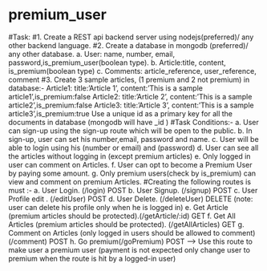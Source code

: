 # premium_user
#Task:
#1. Create a REST api backend server using nodejs(preferred)/ any other backend language.
#2. Create a database in mongodb (preferred)/ any other database.
a. User: name, number, email, password,is_premium_user(boolean type).
b. Article:title, content, is_premium(boolean type)
c. Comments: article_reference, user_reference, comment
#3. Create 3 sample articles, (1 premium and 2 not premium) in database:-
Article1: title:’Article 1’, content:’This is a sample article1’,is_premium:false
Article2: title:’Article 2’, content:’This is a sample article2’,is_premium:false
Article3: title:’Article 3’, content:’This is a sample article3’,is_premium:true
Use a unique id as a primary key for all the documents in database
(mongodb will have _id )
#Task Conditions:-
a. User can sign-up using the sign-up route which will be open to the public.
b. In sign-up, user can set his number,email, password and name.
c. User will be able to login using his (number or email) and (password)
d. User can see all the articles without logging in (except premium articles)
e. Only logged in user can comment on Articles.
f. User can opt to become a Premium User by paying some amount.
g. Only premium users(check by is_premium) can view and comment on premium
Articles.
#Creating the following routes is must :-
a. User Login. (/login) POST
b. User Signup. (/signup) POST
c. User Profile edit . (/editUser) POST
d. User Delete. (/deleteUser) DELETE (note: user can delete his profile only when he
is logged in)
e. Get Article (premium articles should be protected).(/getArticle/:id) GET
f. Get All Articles (premium articles should be protected). (/getAllArticles) GET
g. Comment on Articles (only logged in users should be allowed to
comment)(/comment) POST
h. Go premium(/goPremium) POST —> Use this route to make user a premium user
(payment is not expected only change user to premium when the route is hit by a
logged-in user)
